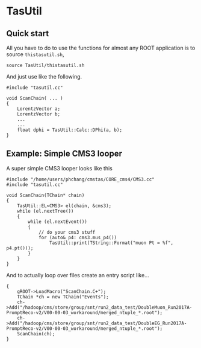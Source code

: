 # TasUtil

## Quick start

All you have to do to use the functions for almost any ROOT application is to source ```thistasutil.sh```,

    source TasUtil/thistasutil.sh


And just use like the following.

    #include "tasutil.cc"

    void ScanChain( ... )
    {
        LorentzVector a;
        LorentzVector b;
        ...
        ...
        float dphi = TasUtil::Calc::DPhi(a, b);
    }

## Example: Simple CMS3 looper

A super simple CMS3 looper looks like this

    #include "/home/users/phchang/cmstas/CORE_cms4/CMS3.cc"
    #include "tasutil.cc"

    void ScanChain(TChain* chain)
    {
        TasUtil::EL<CMS3> el(chain, &cms3);
        while (el.nextTree())
        {
            while (el.nextEvent())
            {
                // do your cms3 stuff
                for (auto& p4: cms3.mus_p4())
                    TasUtil::print(TString::Format("muon Pt = %f", p4.pt()));
            }
        }
    }

And to actually loop over files create an entry script like...


    {
        gROOT->LoadMacro("ScanChain.C+");
        TChain *ch = new TChain("Events");
        ch->Add("/hadoop/cms/store/group/snt/run2_data_test/DoubleMuon_Run2017A-PromptReco-v2/V00-00-03_workaround/merged_ntuple_*.root");
        ch->Add("/hadoop/cms/store/group/snt/run2_data_test/DoubleEG_Run2017A-PromptReco-v2/V00-00-03_workaround/merged_ntuple_*.root");
        ScanChain(ch);
    }

